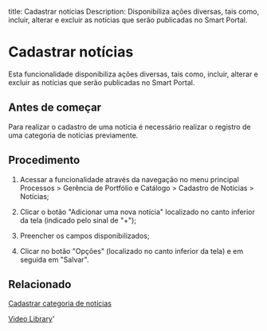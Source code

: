 title: Cadastrar notícias
Description: Disponibiliza ações diversas, tais como, incluir, alterar e excluir as notícias que serão publicadas no Smart Portal.
# Cadastrar notícias

Esta funcionalidade disponibiliza ações diversas, tais como, incluir, alterar e
excluir as notícias que serão publicadas no Smart Portal.

Antes de começar
--------------------

Para realizar o cadastro de uma notícia é necessário realizar o registro de uma
categoria de notícias previamente.

Procedimento
----------------

1.  Acessar a funcionalidade através da navegação no menu principal Processos \>
    Gerência de Portfólio e Catálogo \> Cadastro de Notícias \> Notícias;

2.  Clicar o botão "Adicionar uma nova notícia" localizado no canto inferior da tela (indicado pelo sinal de "+");

3.  Preencher os campos disponibilizados;

4.  Clicar no botão "Opções" (localizado no canto inferior da tela) e em seguida em "Salvar".


Relacionado
-------

[Cadastrar categoria de notícias](/pt-br/citsmart-platform-9/processes/portfolio-and-catalog/configuration/register-news-category.html)


<i class='fa fa-youtube-play  fa-2x' style='color:#97ce17;vertical-align: middle;'> </i> [Video Library](https://www.youtube.com/playlist?list=PLB5qK2uzf2RPUBXWp7r7A0YUQY07qkSrO)'

<!-- !!! tip "About"

    <b>Product/Version:</b> CITSmart | 9.00 &nbsp;&nbsp;
    <b>Updated:</b>01/16/2019 - Anna Martins
